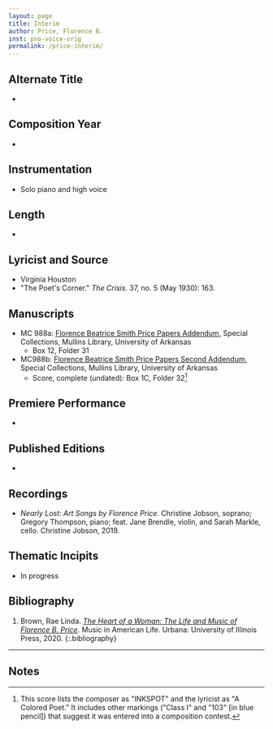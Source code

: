 ```yaml
---
layout: page
title: Interim
author: Price, Florence B.
inst: pno-voice-orig
permalink: /price-interim/
---
```


## Alternate Title
- 

## Composition Year
- 

## Instrumentation
- Solo piano and high voice

## Length
- 

## Lyricist and Source
- Virginia Houston
- "The Poet's Corner." *The Crisis.* 37, no. 5 (May 1930): 163.

## Manuscripts
- MC 988a: <a href="https://uark.as.atlas-sys.com/repositories/2/resources/1522" target="_blank">Florence Beatrice Smith Price Papers Addendum</a>, Special Collections, Mullins Library, University of Arkansas
    * Box 12, Folder 31
- MC988b: <a href="https://uark.as.atlas-sys.com/repositories/2/resources/696/" target="_blank">Florence Beatrice Smith Price Papers Second Addendum</a>, Special Collections, Mullins Library, University of Arkansas
    * Score, complete (undated): Box 1C, Folder 32[^fn1]

## Premiere Performance
- 

## Published Editions
- 

## Recordings
- *Nearly Lost: Art Songs by Florence Price.* Christine Jobson, soprano; Gregory Thompson, piano; feat. Jane Brendle, violin, and Sarah Markle, cello. Christine Jobson, 2019.

## Thematic Incipits
- In progress

## Bibliography
1. Brown, Rae Linda. <a href="https://www.worldcat.org/title/1122800180" target="_blank">*The Heart of a Woman: The Life and Music of Florence B. Price*</a>. Music in American Life. Urbana: University of Illinois Press, 2020.
{:.bibliography}

---

## Notes
[^fn1]: This score lists the composer as "INKSPOT" and the lyricist as "A Colored Poet." It includes other markings ("Class I" and "103" [in blue pencil]) that suggest it was entered into a composition contest. 
